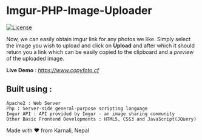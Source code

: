 # Imgur-PHP-Image-Uploader

[![License](http://img.shields.io/:license-mit-blue.svg?style=flat-square)](https://github.com/CoolBoi567/Farmer-Market-eCommerce-PHP/blob/master/LICENSE)

Now, we can easily obtain imgur link for any photos we like. Simply select the image you wish to upload and click on **Upload** and after which it should return you a link which can be easily copied to the clipboard and a *preview* of the uploaded image.

**Live Demo** : *https://www.copyfoto.cf*

## Built using :

	Apache2 : Web Server
	Php : Server-side general-purpose scripting language
	Imgur API : API provided by Imgur - an image sharing community
	Other Basic Frontend Developments : HTML5, CSS3 and JavaScript(JQuery)


Made with ❤️ from Karnali, Nepal
